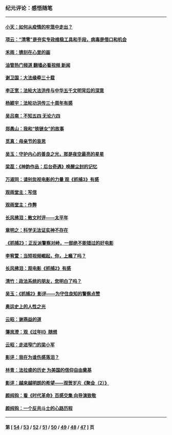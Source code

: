 ### 纪元评论：感悟随笔
---
#### [小天：如何从疫情的牢笼中走出？](../../pages/nsc1035/n13744630.md?06050330) 
#### [项云：“清零”是夯实专政维稳工具和手段，病毒是借口和机会](../../pages/nsc1035/n13737954.md?06050330) 
#### [禾雨：镌刻在心里的画](../../pages/nsc1035/n13737937.md?06050330) 
#### [油管热门频道 翻墙必看视频 新闻](ok?06050330)
#### [谢卫国：大法缘牵三十载](../../pages/nsc1035/n13737872.md?06050330) 
#### [李正宽：法轮大法洪传与中华五千文明背后的深意](../../pages/nsc1035/n13736203.md?06050330) 
#### [杨颖宇：法轮功洪传三十周年有感](../../pages/nsc1035/n13734884.md?06050330) 
#### [吴吕南：不知五四 无论六四](../../pages/nsc1035/n13732297.md?06050330) 
#### [郑愚山：我和“铁链女”的故事](../../pages/nsc1035/n13727327.md?06050330) 
#### [觅真：母亲节的哀思](../../pages/nsc1035/n13729452.md?06050330) 
#### [吴玉：守护内心的善良之光，那是夜空最亮的星星](../../pages/nsc1035/n13729214.md?06050330) 
#### [梁蕊：《神韵作品：后台奇遇》唤醒尘封的记忆](../../pages/nsc1035/n13727363.md?06050330) 
#### [万淑同：请别忽视电影的力量  观《抓捕3》有感](../../pages/nsc1035/n13723311.md?06050330) 
#### [观雨堂主：写信](../../pages/nsc1035/n13722788.md?06050330) 
#### [观雨堂主：作弊](../../pages/nsc1035/n13717221.md?06050330) 
#### [长风拂泪：散文时评——太平年](../../pages/nsc1035/n13713601.md?06050330) 
#### [章明之：科学无法证实神不存在](../../pages/nsc1035/n13712224.md?06050330) 
#### [《抓捕2》：正反派警察对峙，一部绝不能错过的好电影](../../pages/nsc1035/n13711458.md?06050330) 
#### [李宥萱：当短视频崛起，你，上瘾了吗？](../../pages/nsc1035/n13678127.md?06050330) 
#### [长风拂泪：观电影《抓捕2》有感](../../pages/nsc1035/n13674277.md?06050330) 
#### [清竹：政法系统的朋友，您明白了吗？](../../pages/nsc1035/n13666721.md?06050330) 
#### [吴玉：《抓捕2》影评——为守住良知的警察点赞](../../pages/nsc1035/n13664510.md?06050330) 
#### [奥运史上的人性之光](../../pages/nsc1035/n13627118.md?06050330) 
#### [云昭：谢燕益的道](../../pages/nsc1035/n13607391.md?06050330) 
#### [簿岚澄：观《过年Ⅱ》随想](../../pages/nsc1035/n13606884.md?06050330) 
#### [云昭：走进窄门的梁小军](../../pages/nsc1035/n13605425.md?06050330) 
#### [影评：我在为谁伤感落泪？](../../pages/nsc1035/n13594614.md?06050330) 
#### [林青：法拉盛的历史 为美国的信仰自由奠基](../../pages/nsc1035/n13593675.md?06050330) 
#### [影评：越来越明朗的希望——观贺岁片《聚会（2）》](../../pages/nsc1035/n13580867.md?06050330) 
#### [颜纯钩：看《时代革命》百感交集 向导演致敬](../../pages/nsc1035/n13574843.md?06050330) 
#### [颜纯钩﻿：一个反共斗士的心路历程](../../pages/nsc1035/n13553725.md?06050330) 

---
#### 第 [ [54](./54.md?06050330) / [53](./53.md?06050330) / [52](./52.md?06050330) / [51](./51.md?06050330) / [50](./50.md?06050330) / [49](./49.md?06050330) / [48](./48.md?06050330) / [47](./47.md?06050330) ] 页
